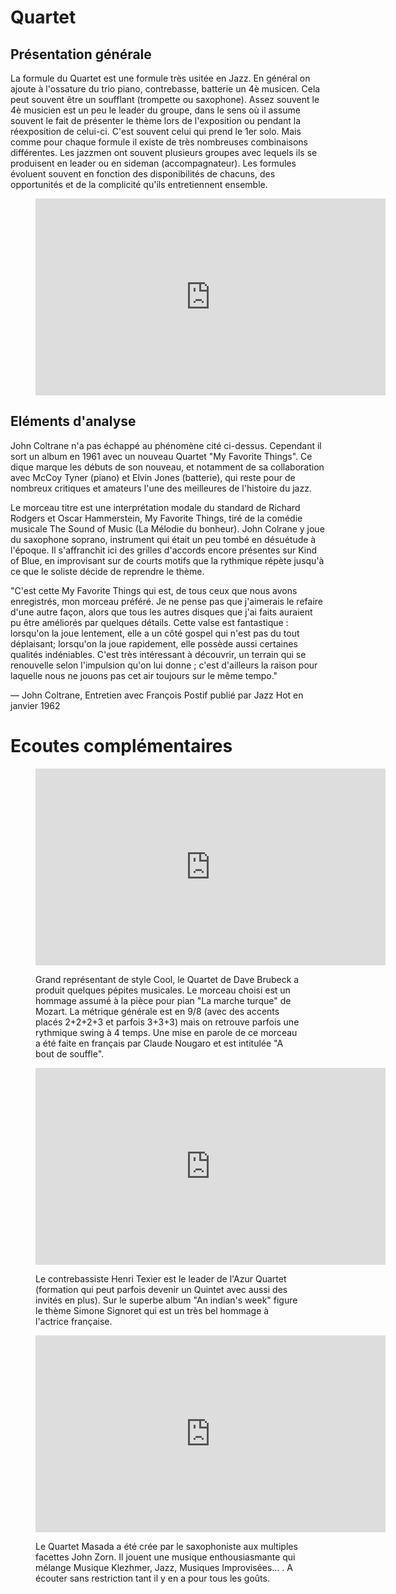 # Quartet

## Présentation générale
La formule du Quartet est une formule très usitée en Jazz. En général on ajoute à l'ossature du trio piano, contrebasse, batterie un 4è musicen. Cela peut souvent être un soufflant (trompette ou saxophone). Assez souvent le 4è musicien est un peu le leader du groupe, dans le sens où il assume souvent le fait de présenter le thème lors de l'exposition ou pendant la réexposition de celui-ci. C'est souvent celui qui prend le 1er solo. Mais comme pour chaque formule il existe de très nombreuses combinaisons différentes. Les jazzmen ont souvent plusieurs groupes avec lequels ils se produisent en leader ou en sideman (accompagnateur). Les formules évoluent souvent en fonction des disponibilités de chacuns, des opportunités et de la complicité qu'ils entretiennent ensemble.


<figure class="app-frame formations text-align-center" data-title="My Favorite Things - John Coltrane Quartet">
 <iframe width="560" height="315" src="https://www.youtube.com/embed/qWG2dsXV5HI" title="YouTube video player" frameborder="0" allow="accelerometer; autoplay; clipboard-write; encrypted-media; gyroscope; picture-in-picture; web-share" allowfullscreen></iframe>
 <!-- <video src="assets/images/My-Favorite-Things--John-Coltrane_360p.mp4" controls>-->
</figure>

## Eléments d'analyse
John Coltrane n'a pas échappé au phénomène cité ci-dessus. Cependant il sort un album en 1961 avec un nouveau Quartet "My Favorite Things". Ce dique marque les débuts de son nouveau, et notamment de sa collaboration avec McCoy Tyner (piano) et Elvin Jones (batterie), qui reste pour de nombreux critiques et amateurs l'une des meilleures de l'histoire du jazz.

Le morceau titre est une interprétation modale du standard de Richard Rodgers et Oscar Hammerstein, My Favorite Things, tiré de la comédie musicale The Sound of Music (La Mélodie du bonheur). John Colrane y joue du saxophone soprano, instrument qui était un peu tombé en désuétude à l'époque.  Il s'affranchit ici des grilles d'accords encore présentes sur Kind of Blue, en improvisant sur de courts motifs que la rythmique répète jusqu'à ce que le soliste décide de reprendre le thème.

"C'est cette My Favorite Things qui est, de tous ceux que nous avons enregistrés, mon morceau préféré. Je ne pense pas que j'aimerais le refaire d'une autre façon, alors que tous les autres disques que j'ai faits auraient pu être améliorés par quelques détails. Cette valse est fantastique : lorsqu'on la joue lentement, elle a un côté gospel qui n'est pas du tout déplaisant; lorsqu'on la joue rapidement, elle possède aussi certaines qualités indéniables. C'est très intéressant à découvrir, un terrain qui se renouvelle selon l'impulsion qu'on lui donne ; c'est d'ailleurs la raison pour laquelle nous ne jouons pas cet air toujours sur le même tempo."

— John Coltrane, Entretien avec François Postif publié par Jazz Hot en janvier 1962


# Ecoutes complémentaires
<div class="encarts">
<figure class="app-frame encart text-align-center formations" data-title="Blue Rondo A La Turk - Dave Brubeck Quartet">
   <iframe width="560" height="315" src="https://www.youtube.com/embed/vKNZqM0d-xo" title="YouTube video player" frameborder="0" allow="accelerometer; autoplay; clipboard-write; encrypted-media; gyroscope; picture-in-picture; web-share" allowfullscreen></iframe>
   <!-- <video controls src="assets/images/Dave.Brubeck.Quartet-Blue.Rond.a.la.Turk_360p.mp4"></video>-->
  <p>
   Grand représentant de style Cool, le Quartet de Dave Brubeck a produit quelques pépites musicales. Le morceau choisi est un hommage assumé à la pièce pour pian "La marche turque" de Mozart. La métrique générale est en 9/8 (avec des accents placés 2+2+2+3 et parfois 3+3+3) mais on retrouve parfois une rythmique swing à 4 temps. Une mise en parole de ce morceau a été faite en français par Claude Nougaro et est intitulée "A bout de souffle". 
  </p>
</figure>
<figure class="app-frame encart text-align-center formations" data-title="Simone Signoret - Azur Quartet">
  <iframe width="560" height="315" src="https://www.youtube.com/embed/La3C4u7GCl4" title="YouTube video player" frameborder="0" allow="accelerometer; autoplay; clipboard-write; encrypted-media; gyroscope; picture-in-picture; web-share" allowfullscreen></iframe>
  <!--<video controls src="assets/images/Henri.Texier-Simone.Signoret_v720P.mp4"></video>-->
  <p>
  Le contrebassiste Henri Texier est le leader de l'Azur Quartet (formation qui peut parfois devenir un Quintet avec aussi des invités en plus). Sur le superbe album "An indian's week" figure le thème Simone Signoret qui est un très bel hommage à l'actrice française.
  </p>
</figure>
<figure class="app-frame encart text-align-center formations" data-title="Solobsession - Bojan Z">
 <iframe width="560" height="315" src="https://www.youtube.com/embed/7aw9-0f7UX0" title="YouTube video player" frameborder="0" allow="accelerometer; autoplay; clipboard-write; encrypted-media; gyroscope; picture-in-picture; web-share" allowfullscreen></iframe>
 <!-- <video controls src="assets/images/John;Zorn;Masada6Alef;Tahah_v720P.mp4"></video>-->
  <p>
   Le Quartet Masada a été crée par le saxophoniste aux multiples facettes John Zorn. Il jouent une musique enthousiasmante qui mélange Musique Klezhmer, Jazz, Musiques Improvisées... . A écouter sans restriction tant il y en a pour tous les goûts.
  </p>
</figure>
</div>

